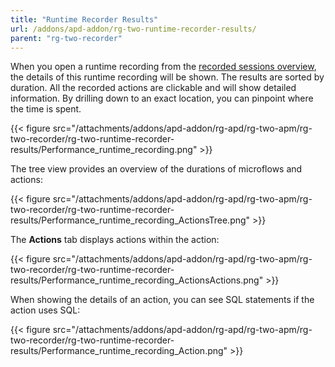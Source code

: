 ```yaml
---
title: "Runtime Recorder Results"
url: /addons/apd-addon/rg-two-runtime-recorder-results/
parent: "rg-two-recorder"
---
```


When you open a runtime recording from the [recorded sessions overview](/addons/apd-addon/rg-two-recorder/), the details of this runtime recording will be shown. The results are sorted by duration. All the recorded actions are clickable and will show detailed information. By drilling down to an exact location, you can pinpoint where the time is spent.

{{< figure src="/attachments/addons/apd-addon/rg-apd/rg-two-apm/rg-two-recorder/rg-two-runtime-recorder-results/Performance_runtime_recording.png" >}}

The tree view provides an overview of the durations of microflows and actions:

{{< figure src="/attachments/addons/apd-addon/rg-apd/rg-two-apm/rg-two-recorder/rg-two-runtime-recorder-results/Performance_runtime_recording_ActionsTree.png" >}}

The **Actions** tab displays actions within the action:
 
{{< figure src="/attachments/addons/apd-addon/rg-apd/rg-two-apm/rg-two-recorder/rg-two-runtime-recorder-results/Performance_runtime_recording_ActionsActions.png" >}}
 
When showing the details of an action, you can see SQL statements if the action uses SQL:
 
{{< figure src="/attachments/addons/apd-addon/rg-apd/rg-two-apm/rg-two-recorder/rg-two-runtime-recorder-results/Performance_runtime_recording_Action.png" >}}
